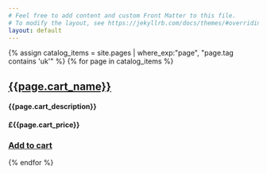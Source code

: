 ```yaml
---
# Feel free to add content and custom Front Matter to this file.
# To modify the layout, see https://jekyllrb.com/docs/themes/#overriding-theme-defaults
layout: default
---
```


{% assign catalog_items = site.pages |  where_exp:"page", "page.tag contains 'uk'" %}
{% for page in catalog_items %}

## [{{page.cart_name}}]({{page.url}}) 

#### {{page.cart_description}} 

#### £{{page.cart_price}} 

### [Add to cart](/cart#{{page.cart_itemid}}) 

{% endfor %}
